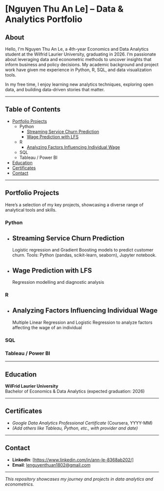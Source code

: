 # [Nguyen Thu An Le] – Data & Analytics Portfolio

## About

Hello, I'm Nguyen Thu An Le, a 4th-year Economics and Data Analytics student at the Wilfrid Laurier University, graduating in 2026. I’m passionate about leveraging data and econometric methods to uncover insights that inform business and policy decisions. My academic background and project work have given me experience in Python, R, SQL, and data visualization tools.

In my free time, I enjoy learning new analytics techniques, exploring open data, and building data-driven stories that matter.

---

## Table of Contents

- [Portfolio Projects](#portfolio-projects)
  - Python
    - [Streaming Service Churn Prediction](#Streaming-Service-Churn-Prediction)
    - [Wage Prediction with LFS](#Wage-Prediction-with-LFS)
  - R
    - [Analyzing Factors Influencing Individual Wage](#Analyzing-Factors-Influencing-Individual-Wage)
  - SQL
  - Tableau / Power BI
- [Education](#education)
- [Certificates](#certificates)
- [Contact](#contact)

---

## Portfolio Projects

Here’s a selection of my key projects, showcasing a diverse range of analytical tools and skills.

### Python
- ## Streaming Service Churn Prediction
  Logistic regression and Gradient Boosting models to predict customer churn. Tools: Python (pandas, scikit-learn, seaborn), Jupyter notebook.  
- ## Wage Prediction with LFS
  Regression modelling and diagnostic analysis

### R
- ## Analyzing Factors Influencing Individual Wage
  Multiple Linear Regression and Logistic Regression to analyze factors affecting the wage of an individual
  

### SQL

### Tableau / Power BI


---

## Education

**WilFrid Laurier University**  
Bachelor of Economics & Data Analytics (expected graduation: 2026)

---

## Certificates

- *Google Data Analytics Professional Certificate* (Coursera, YYYY-MM)  
- *(Add others like Tableau, Python, etc., with provider and date)*

---

## Contact

- **LinkedIn**: [https://www.linkedin.com/in/ann-le-8368ab202/]  
- **Email**: lenguyenthuan1802@gmail.com

---

*This repository showcases my journey and projects in data analytics and econometrics.*
